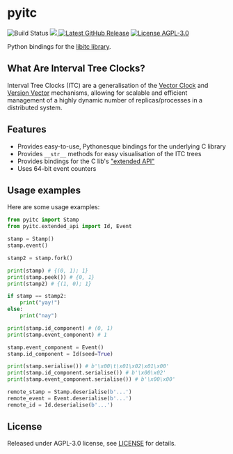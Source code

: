 # pyitc

<img src="https://img.shields.io/github/actions/workflow/status/sdimovv/pyitc/.github%2Fworkflows%2Fbuild-and-run-tests.yml?branch=main&logo=github" alt="Build Status"> <a href="https://codecov.io/gh/sdimovv/pyitc" >
 <img src="https://codecov.io/gh/sdimovv/pyitc/graph/badge.svg"/>
 </a> <a href="https://github.com/sdimovv/pyitc/releases/latest"><img src="https://img.shields.io/github/v/release/sdimovv/pyitc" alt="Latest GitHub Release"></a> <a href="./LICENSE"><img src="https://img.shields.io/github/license/sdimovv/pyitc" alt="License AGPL-3.0"></a>

Python bindings for the [libitc library](https://github.com/sdimovv/libitc).

## What Are Interval Tree Clocks?

Interval Tree Clocks (ITC) are a generalisation of the [Vector Clock](https://en.wikipedia.org/wiki/Vector_clock) and [Version Vector](https://en.wikipedia.org/wiki/Version_vector) mechanisms, allowing for scalable and efficient management of a
highly dynamic number of replicas/processes in a distributed system.


## Features

* Provides easy-to-use, Pythonesque bindings for the underlying C library
* Provides `__str__` methods for easy visualisation of the ITC trees
* Provides bindings for the C lib's ["extended API"](https://github.com/sdimovv/libitc?tab=readme-ov-file#features:~:text=%22extended%22%20API%20interface)
* Uses 64-bit event counters

## Usage examples

Here are some usage examples:

```py
from pyitc import Stamp
from pyitc.extended_api import Id, Event

stamp = Stamp()
stamp.event()

stamp2 = stamp.fork()

print(stamp) # {(0, 1); 1}
print(stamp.peek()) # {0, 1}
print(stamp2) # {(1, 0); 1}

if stamp == stamp2:
    print("yay!")
else:
    print("nay")

print(stamp.id_component) # (0, 1)
print(stamp.event_component) # 1

stamp.event_component = Event()
stamp.id_component = Id(seed=True)

print(stamp.serialise()) # b'\x00\t\x01\x02\x01\x00'
print(stamp.id_component.serialise()) # b'\x00\x02'
print(stamp.event_component.serialise()) # b'\x00\x00'

remote_stamp = Stamp.deserialise(b'...')
remote_event = Event.deserialise(b'...')
remote_id = Id.deserialise(b'...')
```

## License

Released under AGPL-3.0 license, see [LICENSE](./LICENSE) for details.
